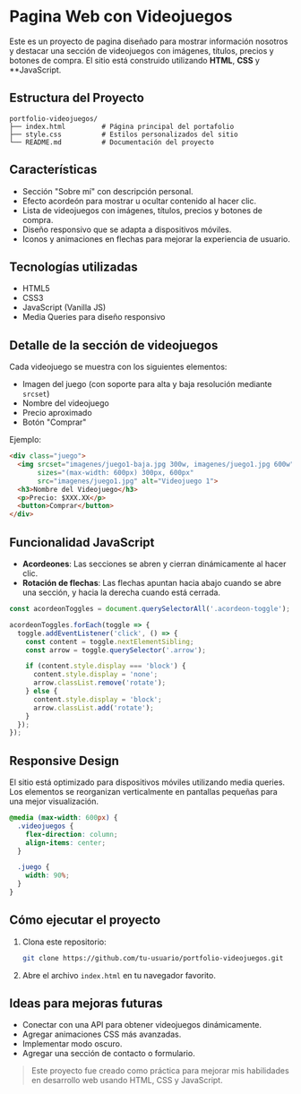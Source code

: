 # Pagina Web con Videojuegos

Este es un proyecto de pagina diseñado para mostrar información nosotros y destacar una sección de videojuegos con imágenes, títulos, precios y botones de compra. El sitio está construido utilizando **HTML**, **CSS** y **JavaScript.

## Estructura del Proyecto

```
portfolio-videojuegos/
├── index.html         # Página principal del portafolio
├── style.css          # Estilos personalizados del sitio
└── README.md          # Documentación del proyecto
```

##  Características

-  Sección "Sobre mí" con descripción personal.
-  Efecto acordeón para mostrar u ocultar contenido al hacer clic.
-  Lista de videojuegos con imágenes, títulos, precios y botones de compra.
-  Diseño responsivo que se adapta a dispositivos móviles.
-  Iconos y animaciones en flechas para mejorar la experiencia de usuario.

##  Tecnologías utilizadas

- HTML5
- CSS3
- JavaScript (Vanilla JS)
- Media Queries para diseño responsivo

##  Detalle de la sección de videojuegos

Cada videojuego se muestra con los siguientes elementos:

- Imagen del juego (con soporte para alta y baja resolución mediante `srcset`)
- Nombre del videojuego
- Precio aproximado
- Botón "Comprar"

Ejemplo:

```html
<div class="juego">
  <img srcset="imagenes/juego1-baja.jpg 300w, imagenes/juego1.jpg 600w" 
       sizes="(max-width: 600px) 300px, 600px" 
       src="imagenes/juego1.jpg" alt="Videojuego 1">
  <h3>Nombre del Videojuego</h3>
  <p>Precio: $XXX.XX</p>
  <button>Comprar</button>
</div>
```

##  Funcionalidad JavaScript

- **Acordeones**: Las secciones se abren y cierran dinámicamente al hacer clic.
- **Rotación de flechas**: Las flechas apuntan hacia abajo cuando se abre una sección, y hacia la derecha cuando está cerrada.

```javascript
const acordeonToggles = document.querySelectorAll('.acordeon-toggle');

acordeonToggles.forEach(toggle => {
  toggle.addEventListener('click', () => {
    const content = toggle.nextElementSibling;
    const arrow = toggle.querySelector('.arrow');

    if (content.style.display === 'block') {
      content.style.display = 'none';
      arrow.classList.remove('rotate');
    } else {
      content.style.display = 'block';
      arrow.classList.add('rotate');
    }
  });
});
```

## Responsive Design

El sitio está optimizado para dispositivos móviles utilizando media queries. Los elementos se reorganizan verticalmente en pantallas pequeñas para una mejor visualización.

```css
@media (max-width: 600px) {
  .videojuegos {
    flex-direction: column;
    align-items: center;
  }

  .juego {
    width: 90%;
  }
}
```

## Cómo ejecutar el proyecto

1. Clona este repositorio:
   ```bash
   git clone https://github.com/tu-usuario/portfolio-videojuegos.git
   ```
2. Abre el archivo `index.html` en tu navegador favorito.

##  Ideas para mejoras futuras

- Conectar con una API para obtener videojuegos dinámicamente.
- Agregar animaciones CSS más avanzadas.
- Implementar modo oscuro.
- Agregar una sección de contacto o formulario.


> Este proyecto fue creado como práctica para mejorar mis habilidades en desarrollo web usando HTML, CSS y JavaScript.
